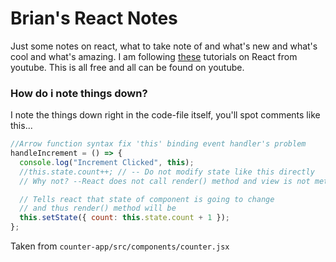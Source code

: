 # Brian's React Notes

Just some notes on react, what to take note of and what's new and what's cool and what's amazing.
I am following [these](https://www.youtube.com/playlist?list=PLBI6VfDIlAcpQs5_nd8oreYt86vSOBXWF) tutorials on React from youtube. This is all free and all can be found on youtube.

### How do i note things down?

I note the things down right in the code-file itself, you'll spot comments like this...

```javascript
//Arrow function syntax fix 'this' binding event handler's problem
handleIncrement = () => {
  console.log("Increment Clicked", this);
  //this.state.count++; // -- Do not modify state like this directly
  // Why not? --React does not call render() method and view is not method

  // Tells react that state of component is going to change
  // and thus render() method will be
  this.setState({ count: this.state.count + 1 });
};
```

Taken from `counter-app/src/components/counter.jsx`
